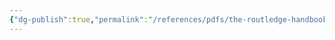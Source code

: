 ```yaml
---
{"dg-publish":true,"permalink":"/references/pdfs/the-routledge-handbook-of-security-studies-by-dunn-cavelty-mauer/"}
---
```


